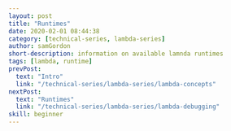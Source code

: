 ```yaml
---
layout: post
title: "Runtimes"
date: 2020-02-01 08:44:38
category: [technical-series, lambda-series]
author: samGordon
short-description: information on available lamnda runtimes
tags: [lambda, runtime]
prevPost:
  text: "Intro"
  link: "/technical-series/lambda-series/lambda-concepts"
nextPost:
  text: "Runtimes"
  link: "/technical-series/lambda-series/lambda-debugging"
skill: beginner
---
```

